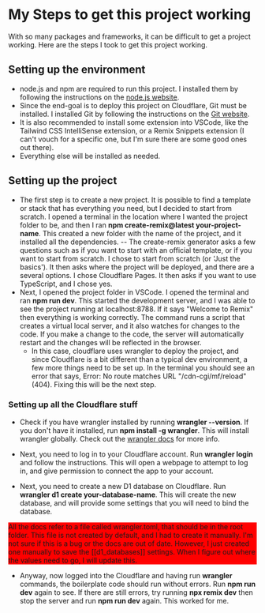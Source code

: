 # My Steps to get this project working
With so many packages and frameworks, it can be difficult to get a project working. Here are the steps I took to get this project working.
## Setting up the environment
- node.js and npm are required to run this project. I installed them by following the instructions on the [node.js website](https://nodejs.org/en/download/).
- Since the end-goal is to deploy this project on Cloudflare, Git must be installed. I installed Git by following the instructions on the [Git website](https://git-scm.com/book/en/v2/Getting-Started-Installing-Git).
- It is also recommended to install some extension into VSCode, like the Tailwind CSS IntelliSense extension, or a Remix Snippets extension (I can't vouch for a specific one, but I'm sure there are some good ones out there).
- Everything else will be installed as needed.

## Setting up the project
- The first step is to create a new project. It is possible to find a template or stack that has everything you need, but I decided to start from scratch. I opened a terminal in the location where I wanted the project folder to be, and then I ran 
  **npm create-remix@latest your-project-name**. This created a new folder with the name of the project, and it installed all the dependencies.
  -- The create-remix generator asks a few questions such as if you want to start with an official template, or if you want to start from scratch. I chose to start from scratch (or 'Just the basics'). It then asks where the project will be deployed, and there are a several options. I chose Cloudflare Pages. It then asks if you want to use TypeScript, and I chose yes.
- Next, I opened the project folder in VSCode. I opened the terminal and ran **npm run dev**. This started the development server, and I was able to see the project running at localhost:8788. If it says "Welcome to Remix" then everything is working correctly. The command runs a script that creates a virtual local server, and it also watches for changes to the code. If you make a change to the code, the server will automatically restart and the changes will be reflected in the browser.  
  - In this case, cloudflare uses wrangler to deploy the project, and since Cloudflare is a bit different than a typical dev environment, a few more things need to be set up. In the terminal you should see an error that says, Error: No route matches URL "/cdn-cgi/mf/reload" (404). Fixing this will be the next step.

### Setting up all the Cloudflare stuff
- Check if you have wrangler installed by running **wrangler --version**. If you don't have it installed, run **npm install -g wrangler**. This will install wrangler globally. Check out the [wrangler docs](https://developers.cloudflare.com/workers/cli-wrangler/install-update) for more info.

- Next, you need to log in to your Cloudflare account. Run **wrangler login** and follow the instructions. This will open a webpage to attempt to log in, and give permission to connect the app to your account. 

- Next, you need to create a new D1 database on Cloudflare.  Run **wrangler d1 create your-database-name**. This will create the new database, and will provide some settings that you will need to bind the database.

<div style="background-color:#FF0000">
  All the docs refer to a file called wrangler.toml, that should be in the root folder. This file is not created by default, and I had to create it manually. I'm not sure if this is a bug or the docs are out of date. However, I just created one manually to save the [[d1_databases]] settings. When I figure out where the values need to go, I will update this.
</div>

- Anyway, now logged into the Cloudflare and having run **wrangler** commands, the boilerplate code should run without errors. Run **npm run dev** again to see. If there are still errors, try running **npx remix dev** then stop the server and run **npm run dev** again. This worked for me.
